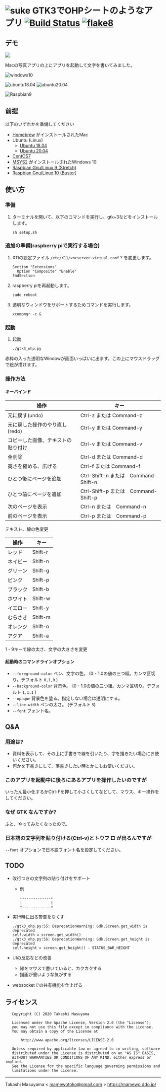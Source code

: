 ![suke](icon/suke_icon.png) GTK3でOHPシートのようなアプリ [![Build Status](https://travis-ci.org/mamewotoko/pygtk_ohp_app.svg?branch=master)](https://travis-ci.org/mamewotoko/pygtk_ohp_app) [![flake8](https://github.com/mamewotoko/pygtk_ohp_app/workflows/Python%20package/badge.svg)](https://github.com/mamewotoko/pygtk_ohp_app/actions)
=========================

## デモ

[![](http://img.youtube.com/vi/iN-biqblD2g/0.jpg)](http://www.youtube.com/watch?v=iN-biqblD2g "家にいよう")

Macの写真アプリの上にアプリを起動して文字を書いてみました。

![windows10](image/windows10.png)

![ubuntu18.04](image/ubuntu1804.png) ![ubuntu20.04](image/ubuntu2004.png)

![Raspbian9](image/raspberrypi.png)

## 前提
以下のいずれかを準備してください

* [Homebrew](https://brew.sh/index_ja) がインストールされたMac
* Ubuntu (Linux)
  * [Ubuntu 18.04](https://www.ubuntulinux.jp/News/ubuntu1804)
  * [Ubuntu 20.04](https://releases.ubuntu.com/20.04/)
* [CentOS7](https://wiki.centos.org/Download)
* [MSYS2](https://www.msys2.org/) がインストールされたWindows 10
* [Raspbian Gnu/Linux 9 (Stretch)](http://downloads.raspberrypi.org/raspbian/images/)
* [Raspbian Gnu/Linux 10 (Buster)](http://downloads.raspberrypi.org/raspbian/images/)

## 使い方
### 準備
1. ターミナルを開いて、以下のコマンドを実行し、gtk+3などをインストールします。

    ```
    sh setup.sh
    ```

### 追加の準備(raspberry piで実行する場合)

1. X11の設定ファイル `/etc/X11/vncserver-virtual.conf` ? を変更します。

    ```
    Section "Extensions"
      Option "Composite" "Enable"
    EndSection
    ```

2. raspberry piを再起動します。

    ```
    sudo reboot
    ```

3. 透明なウィンドウをサポートするためコマンドを実行します。

    ```
    xcompmgr -c &
    ```

### 起動

1. 起動

    ```
    ./gtk3_ohp.py
    ```

赤枠の入った透明なWindowが画面いっぱいに出ます。この上にマウスドラッグで絵が描けます。

### 操作方法

#### キーバインド

操作|キー
---------------|----------
元に戻す(undo)|Ctrl-z または Command-z
元に戻した操作のやり直し(redo)|Ctrl-y または Command-y
コピーした画像、テキストの貼り付け|Ctrl-v または Command-v
全削除|Ctrl-d または Command-d
高さを縮める、広げる|Ctrl-f または Command-f
ひとつ後にページを追加|Ctrl-Shift-n または　Command-Shift-n
ひとつ前にページを追加|Ctrl-Shift-p または　Command-Shift-p
次のページを表示|Ctrl-n または　Command-n
前のページを表示|Ctrl-p または　Command-p

テキスト、線の色変更

操作|キー
---------------|----------
レッド|Shift-r
ネイビー|Shift-n
グリーン|Shift-g
ピンク|Shift-p
ブラック|Shift-b
ホワイト|Shift-w
イエロー|Shift-y
むらさき|Shift-m
オレンジ|Shift-o
アクア|Shift-a

1 - 9キーで線の太さ、文字の大きさを変更

#### 起動時のコマンドラインオプション

* `--foreground-color` ペン、文字の色。 (0 - 1.0の値の三つ組。カンマ区切り。デフォルト `0,1,0` )
* `--background-color` 背景色。 (0 - 1.0の値の三つ組。カンマ区切り。デフォルト `1,1,1` )
* `--opaque` 背景色を塗る。指定しない場合は透明にする。
* `--line-width` ペンの太さ。 (デフォルト `5`)
* `--font` フォント名。

## Q&A
### 用途は?

* 資料を表示して、その上に手書きで線を引いたり、字を描きたい場合にお使いください。
* 何かを下書きにして、落書きしたい時とかにもお使いください。

### このアプリを起動中に後ろにあるアプリを操作したいのですが

いったん最小化するかCtrl-Fを押して小さくしてなどして、マウス、キー操作をしてください。

### なぜ GTK なんですか?

ふと、やってみたくなったので。

### 日本語の文字列を貼り付ける(Ctrl-v)とトウフ □ が出るんですが

`--font` オプションで日本語フォント名を設定してください。

## TODO

* 改行つきの文字列の貼り付けをサポート
  * 例

    ```
    +-------------+
    |             |
    +-------------+
    ```

* 実行時に出る警告をなくす

    ```
    ./gtk3_ohp.py:55: DeprecationWarning: Gdk.Screen.get_width is deprecated
    self.width = screen.get_width()
    ./gtk3_ohp.py:56: DeprecationWarning: Gdk.Screen.get_height is deprecated
    self.height = screen.get_height() - STATUS_BAR_HEIGHT
    ```

* UIの反応などの改善
  * 線をマウスで書いていると、カクカクする
  * 描画が重いような気がする

* websocketでの共有機能を仕上げる

## ライセンス

```
   Copyright (C) 2020 Takashi Masuyama

   Licensed under the Apache License, Version 2.0 (the "License");
   you may not use this file except in compliance with the License.
   You may obtain a copy of the License at

       http://www.apache.org/licenses/LICENSE-2.0

   Unless required by applicable law or agreed to in writing, software
   distributed under the License is distributed on an "AS IS" BASIS,
   WITHOUT WARRANTIES OR CONDITIONS OF ANY KIND, either express or implied.
   See the License for the specific language governing permissions and
   limitations under the License.
```

----
Takashi Masuyama < mamewotoko@gmail.com >
https://mamewo.ddo.jp/
